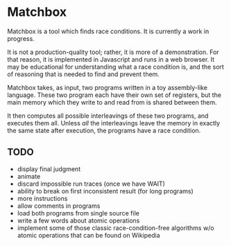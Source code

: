Matchbox
========

Matchbox is a tool which finds race conditions.
It is currently a work in progress.

It is not a production-quality tool; rather, it is more of a demonstration.
For that reason, it is implemented in Javascript and runs in a web browser.
It may be educational for understanding what a race condition is, and the
sort of reasoning that is needed to find and prevent them.

Matchbox takes, as input, two programs written in a toy assembly-like language.
These two program each have their own set of registers, but the main memory
which they write to and read from is shared between them.

It then computes all possible interleavings of these two programs, and
executes them all.  Unless _all_ the interleavings leave the memory in exactly
the same state after execution, the programs have a race condition.

TODO
----

*   display final judgment
*   animate
*   discard impossible run traces (once we have WAIT)
*   ability to break on first inconsistent result (for long programs)
*   more instructions
*   allow comments in programs
*   load both programs from single source file
*   write a few words about atomic operations
*   implement some of those classic race-condition-free algorithms w/o
    atomic operations that can be found on Wikipedia
